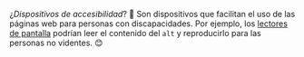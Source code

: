 ¿_Dispositivos de accesibilidad_? :thought_balloon: Son dispositivos que facilitan el uso de las páginas web para personas con discapacidades. Por ejemplo, los [lectores de pantalla](https://es.wikipedia.org/wiki/Lector_de_pantalla) podrían leer el contenido del `alt` y reproducirlo para las personas no videntes. :blush: